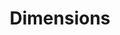 ---
bigquery: https://console.cloud.google.com/bigquery?p=covid-19-dimensions-ai&page=table&d=data&t=publications
contributors: Digital Science, https://www.digital-science.com/
cost: Free for personal, non-commercial use.
description: Dimensions contains more than 100 million publications, ranging from
  articles published in scholarly journals, books and book chapters, to preprints
  and conference proceedings. All publications are contextualized with linked data
  sets, funding, publications, patents, clinical trials, and policy documents. You
  can also view associated categories, funders, institutions, and researcher profiles.
documentation: https://docs.dimensions.ai/bigquery/index.html
last_edit: Mon, 04 Apr 2022 19:04:00 GMT
location: https://www.dimensions.ai/products/free/
maintained_by: Digital Science, https://www.digital-science.com/
schema_fields: '[''funding_cad'', ''conditions'', ''funding_aud'', ''category_icrp_ct'',
  ''types'', ''priority_year'', ''expiration_year'', ''repository_name'', ''researcher_ids'',
  ''reference_ids'', ''resulting_publication_doi'', ''acronyms'', ''funder_org_cities'',
  ''date_modified'', ''created_date'', ''priority_date'', ''status'', ''legal_status'',
  ''publication_ids'', ''funder_org'', ''arxiv_id'', ''date'', ''gender'', ''research_org_state_codes'',
  ''research_org_state_names'', ''brief_title'', ''wikipedia_url'', ''grant_number'',
  ''address'', ''clinical_trial_ids'', ''original_title'', ''eisbn'', ''metrics'',
  ''title'', ''family_members_ids'', ''category_bra'', ''date_inserted'', ''year'',
  ''category_sdg'', ''license'', ''family_count'', ''name'', ''associated_publication_pmid'',
  ''inventor_names'', ''language'', ''relationships'', ''embargo_date'', ''repository_id'',
  ''category_for'', ''category_hrcs_rac'', ''original_assignee_countries'', ''jurisdiction'',
  ''volume'', ''associated_publication_id'', ''date_normal'', ''journal'', ''doi'',
  ''description'', ''start_year'', ''family_id'', ''proceedings_title'', ''parent_id'',
  ''start_date'', ''isbn'', ''conference'', ''funding_usd'', ''category_hrcs_hc'',
  ''publication_date'', ''funding_gbp'', ''book_series_title'', ''categories'', ''end_date'',
  ''established'', ''cpc'', ''pmcid'', ''aliases'', ''altmetrics'', ''registry'',
  ''funding_chf'', ''organisation_details'', ''editors'', ''research_org_countries'',
  ''funder_org_countries'', ''research_org_cities'', ''issue'', ''book_title'', ''research_orgs'',
  ''category_rcdc'', ''associated_publication_arxiv_id'', ''assignee_orgs'', ''mesh_headings'',
  ''labels'', ''filing_status'', ''granted_date'', ''open_access_categories_v2'',
  ''category_icrp_cso'', ''source_id'', ''citation_string'', ''supporting_grant_ids'',
  ''category_hra'', ''legal_events'', ''subtitles'', ''funding_cny'', ''funder_org_state_codes'',
  ''assignee_countries'', ''research_org_country_names'', ''current_assignee'', ''pages'',
  ''active_years'', ''foa_number'', ''current_assignee_orgs'', ''original_assignee_orgs'',
  ''authors'', ''funding_currency'', ''current_assignee_countries'', ''original_abstract'',
  ''expiration_date'', ''linkout'', ''associated_grant_ids'', ''interventions'', ''external_ids'',
  ''funder_countries'', ''pmid'', ''funding_details'', ''concepts'', ''links'', ''associated_publication_doi'',
  ''repository_url'', ''open_access_categories'', ''funding_eur'', ''granted_year'',
  ''date_imported_gbq'', ''email_address'', ''ipcr'', ''resulting_publication_ids'',
  ''id'', ''funding_amount'', ''funding_nzd'', ''patent_ids'', ''publisher'', ''date_online'',
  ''funder_org_acronyms'', ''category_uoa'', ''publication_year'', ''type'', ''funder_orgs'',
  ''abstract'', ''phase'', ''citations_count'', ''journal_lists'', ''acknowledgements'',
  ''cited_by_ids'', ''investigators'', ''mesh_terms'', ''citations'', ''application_number'',
  ''kind'', ''funding_jpy'', ''filing_year'', ''acronym'', ''original_assignee'',
  ''date_print'', ''filing_date'', ''research_org_city_names'', ''end_year'']'
shortname: dimensions
tags:
- scholarly literature
- patents
- funding
- clinical trials
- academic profiles
terms_of_use: 'Use of both the Dimensions COVID-19 dataset and full Dimensions dataset
  are subject to the Dimensions Terms of use: https://www.dimensions.ai/policies-terms-legal '
title: Dimensions
uuid: dcff88bd-fe6b-4fdb-8159-809bf9d7bc1c
---